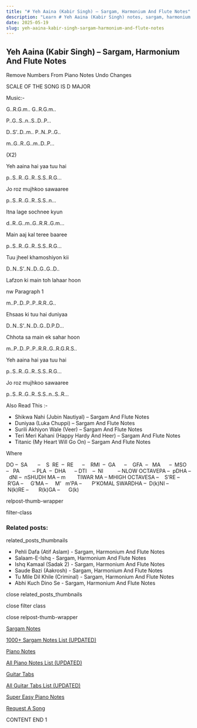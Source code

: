 ```yaml
---
title: "# Yeh Aaina (Kabir Singh) – Sargam, Harmonium And Flute Notes"
description: "Learn # Yeh Aaina (Kabir Singh) notes, sargam, harmonium notations and flute notes. Easy step-by-step tutorial for beginners."
date: 2025-05-19
slug: yeh-aaina-kabir-singh-sargam-harmonium-and-flute-notes
---
```


## Yeh Aaina (Kabir Singh) – Sargam, Harmonium And Flute Notes

Remove Numbers From Piano Notes
Undo Changes

SCALE OF THE SONG IS D MAJOR

Music:-

G..R.G.m.. G..R.G.m..

P..G..S..n..S..D..P…

D..S’..D..m.. P..N..P..G..

m..G..R..G..m..D..P…

(X2)

Yeh aaina hai yaa tuu hai

p..S..R..G..R..S.S..R.G…

Jo roz mujhkoo sawaaree

p..S..R..G..R..S.S..n…

Itna lage sochnee kyun

d..R..G..m..G..R.R..G.m…

Main aaj kal teree baaree

p..S..R..G..R..S.S..R.G…

Tuu jheel khamoshiyon kii

D..N..S’..N..D..G..G..D..

Lafzon ki main toh lahaar hoon

nw Paragraph 1

m..P..D..P..P..R.R..G..

Ehsaas ki tuu hai duniyaa

D..N..S’..N..D..G..D.P.D…

Chhota sa main ek sahar hoon

m..P..D..P..P..R.R..G..R.G.R.S..

Yeh aaina hai yaa tuu hai

p..S..R..G..R..S.S..R.G…

Jo roz mujhkoo sawaaree

p..S..R..G..R..S.S..n..S..R…



Also Read This :-



* Shikwa Nahi (Jubin Nautiyal) – Sargam And Flute Notes
* Duniyaa (Luka Chuppi) – Sargam And Flute Notes
* Surili Akhiyon Wale (Veer) – Sargam And Flute Notes
* Teri Meri Kahani (Happy Hardy And Heer) – Sargam And Flute Notes
* Titanic (My Heart Will Go On) – Sargam And Flute Notes

Where



DO –  SA       –    S  RE  –  RE      –    RMI  –  GA      –    GFA  –   MA      –  MSO  –   PA         – PLA  –  DHA      – DTI    –  NI          – NLOW OCTAVEPA –  pDHA –  dNI –  nSHUDH MA – m        TIWAR MA – MHIGH OCTAVESA –    S’RE –     R’GA –     G’MA –     M’   m’PA –       P’KOMAL SWARDHA –  D(k)NI –       N(k)RE –       R(k)GA –      G(k)



relpost-thumb-wrapper

filter-class

### Related posts:

related_posts_thumbnails

* Pehli Dafa (Atif Aslam) - Sargam, Harmonium And Flute Notes
* Salaam-E-Ishq - Sargam, Harmonium And Flute Notes
* Ishq Kamaal (Sadak 2) - Sargam, Harmonium And Flute Notes
* Saude Bazi (Aakrosh) - Sargam, Harmonium And Flute Notes
* Tu Mile Dil Khile (Criminal) - Sargam, Harmonium And Flute Notes
* Abhi Kuch Dino Se - Sargam, Harmonium And Flute Notes

close related_posts_thumbnails

close filter class

close relpost-thumb-wrapper

[Sargam Notes](https://www.notationsworld.com/sargam-notes.html)

[1000+ Sargam Notes List (UPDATED)](https://www.notationsworld.com/all-songs-list-sargam-notes.html)

[Piano Notes](https://www.notationsworld.com/piano-notes.html)

[All Piano Notes List (UPDATED)](https://www.notationsworld.com/all-songs-list-piano-notes.html)

[Guitar Tabs](https://www.notationsworld.com/guitar-tabs.html)

[All Guitar Tabs List (UPDATED)](https://www.notationsworld.com/all-songs-list-guitar-tabs.html)

[Super Easy Piano Notes](https://studywall.in/)

[Request A Song](https://www.notationsworld.com/request-a-song.html)

CONTENT END 1

